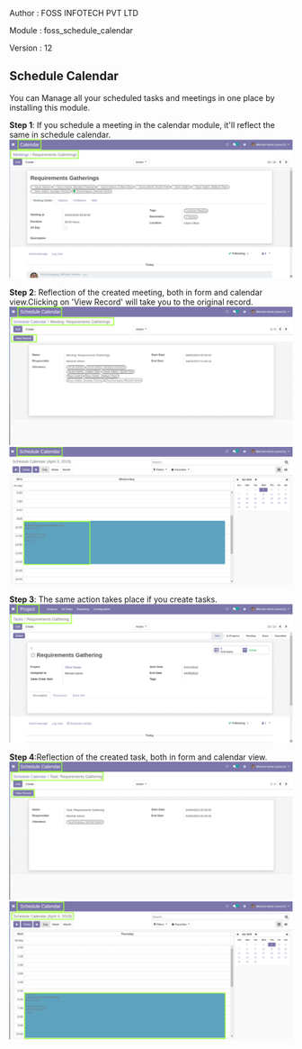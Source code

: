 
Author : FOSS INFOTECH PVT LTD

Module : foss\_schedule\_calendar

Version : 12

<h2>Schedule Calendar</h2>

<p>You can Manage all your scheduled tasks and meetings in one place by installing this module.</p>

<b>Step 1</b>: If you schedule a meeting in the calendar module, it'll reflect the same in schedule calendar.
<img src="static/description/meeting.png">

<b>Step 2</b>: Reflection of the created meeting, both in form and calendar view.Clicking on 'View Record' will take you to the original record.
<img src="static/description/meeting_sc.png">
<img src="static/description/calendar_view.png">

<b>Step 3</b>: The same action takes place if you create tasks.
<img src="static/description/task.png">

<b>Step 4</b>:Reflection of the created task, both in form and calendar view.
<img src="static/description/task_sc.png">
<img src="static/description/calendar_view_task.png">

